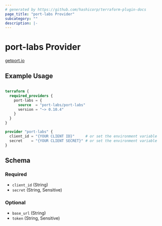 ```yaml
---
# generated by https://github.com/hashicorp/terraform-plugin-docs
page_title: "port-labs Provider"
subcategory: ""
description: |-
---
```


# port-labs Provider

[getport.io](https://getport.io)

## Example Usage
```terraform

terraform {
  required_providers {
    port-labs = {
      source  = "port-labs/port-labs"
      version = "~> 0.10.4"
    }
  }
}

provider "port-labs" {
  client_id = "{YOUR CLIENT ID}"     # or set the environment variable PORT_CLIENT_ID
  secret    = "{YOUR CLIENT SECRET}" # or set the environment variable PORT_CLIENT_SECRET
}

```

<!-- schema generated by tfplugindocs -->

## Schema

### Required

- `client_id` (String)
- `secret` (String, Sensitive)

### Optional

- `base_url` (String)
- `token` (String, Sensitive)

